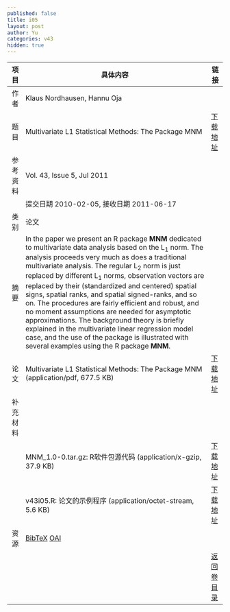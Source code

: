 ```yaml
---
published: false
title: i05
layout: post
author: Yu
categories: v43
hidden: true
---
```


| 项目 | 具体内容 | 链接 |
|---:|---|---|
| 作者 | Klaus Nordhausen, Hannu Oja| |
| 题目 |Multivariate L1 Statistical Methods: The Package MNM | [下载地址](http://www.jstatsoft.org/v43/i05/paper) |
| 参考资料 |Vol. 43, Issue 5, Jul 2011 | |
| | 提交日期 2010-02-05, 接收日期 2011-06-17| | 
| 类别 | 论文| |
| 摘要 | In the paper we present an R package <b>MNM</b> dedicated to multivariate data analysis based on the L<sub>1</sub> norm. The analysis proceeds very much as does a traditional multivariate analysis. The regular L<sub>2</sub> norm is just replaced by different L<sub>1</sub> norms, observation vectors are replaced by their (standardized and centered) spatial signs, spatial ranks, and spatial signed-ranks, and so on. The procedures are fairly efficient and robust, and no moment assumptions are needed for asymptotic approximations. The background theory is briefly explained in the multivariate linear regression model case, and the use of the package is illustrated with several examples using the R package <b>MNM</b>.| |
| 论文 | Multivariate L1 Statistical Methods: The Package MNM  (application/pdf, 677.5 KB)| [下载地址](http://www.jstatsoft.org/v43/i05/paper) |
| 补充材料 | | |
| |MNM_1.0-0.tar.gz: R软件包源代码  (application/x-gzip, 37.9 KB)|  [下载地址](http://www.jstatsoft.org/v43/i05/supp/1) |
| |v43i05.R: 论文的示例程序  (application/octet-stream, 5.6 KB)|  [下载地址](http://www.jstatsoft.org/v43/i05/supp/2) |
| 资源 | [BibTeX](http://www.jstatsoft.org/v43/i05/bibtex) [OAI](http://www.jstatsoft.org/oai?verb=GetRecord&identifier=oai.jstatsoft/v43/i05&prefix=oai_dc)| |
| |  | [返回卷目录]({{site.baseurl}}/volume/v43.html) |
